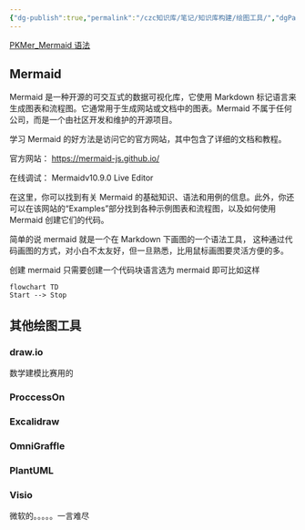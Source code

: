 ```yaml
---
{"dg-publish":true,"permalink":"/czc知识库/笔记/知识库构建/绘图工具/","dgPassFrontmatter":true,"created":"2024-06-27T12:39:03.647+08:00","updated":"2024-12-08T11:31:16.743+08:00"}
---
```



[PKMer\_Mermaid 语法](https://pkmer.cn/Pkmer-Docs/02-%E7%9F%A5%E8%AF%86%E7%AE%A1%E7%90%86%E5%9F%BA%E7%A1%80/mermaid/mermaid%E8%AF%AD%E6%B3%95/)
## Mermaid
Mermaid 是一种开源的可交互式的数据可视化库，它使用 Markdown 标记语言来生成图表和流程图。它通常用于生成网站或文档中的图表。Mermaid 不属于任何公司，而是一个由社区开发和维护的开源项目。

学习 Mermaid 的好方法是访问它的官方网站，其中包含了详细的文档和教程。

官方网站：​ ​<https://mermaid-js.github.io/​>

在线调试： Mermaidv10.9.0 Live Editor

在这里，你可以找到有关 Mermaid 的基础知识、语法和用例的信息。此外，你还可以在该网站的“Examples”部分找到各种示例图表和流程图，以及如何使用 Mermaid 创建它们的代码。

简单的说 mermaid 就是一个在 Markdown 下画图的一个语法工具， 这种通过代码画图的方式，对小白不太友好，但一旦熟悉，比用鼠标画图要灵活方便的多。

创建 mermaid 只需要创建一个代码块语言选为 mermaid 即可比如这样

```mermaid
flowchart TD
Start --> Stop
```

## 其他绘图工具
### draw.io
数学建模比赛用的
### ProccessOn
### Excalidraw
### OmniGraffle
### PlantUML
### Visio
微软的。。。。。一言难尽